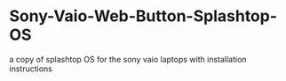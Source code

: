 # Sony-Vaio-Web-Button-Splashtop-OS
a copy of splashtop OS for the sony vaio laptops with installation instructions
